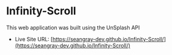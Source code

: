# Infinity-Scroll

This web application was built using the UnSplash API

- Live Site URL: [https://seangray-dev.github.io/Infinity-Scroll/](https://seangray-dev.github.io/Infinity-Scroll/)
